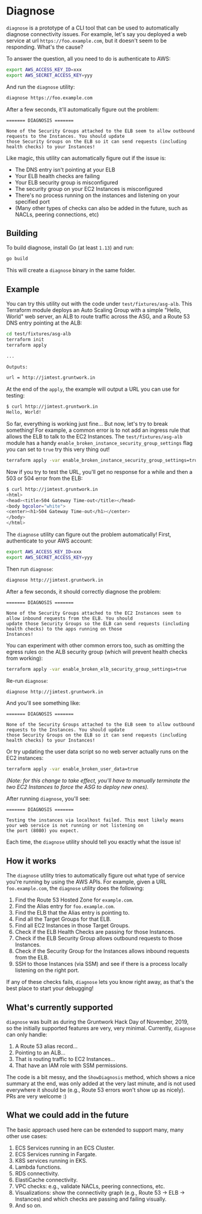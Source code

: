 # Diagnose

`diagnose` is a prototype of a CLI tool that can be used to automatically diagnose connectivity issues. For example, 
let's say you deployed a web service at url `https://foo.example.com`, but it doesn't seem to be responding. What's the 
cause?

To answer the question, all you need to do is authenticate to AWS:

```bash
export AWS_ACCESS_KEY_ID=xxx
export AWS_SECRET_ACCESS_KEY=yyy
```

And run the `diagnose` utility:

```bash
diagnose https://foo.example.com
```

After a few seconds, it'll automatically figure out the problem:

```
======= DIAGNOSIS =======

None of the Security Groups attached to the ELB seem to allow outbound requests to the Instances. You should update 
those Security Groups on the ELB so it can send requests (including health checks) to your Instances! 
```

Like magic, this utility can automatically figure out if the issue is:

- The DNS entry isn't pointing at your ELB
- Your ELB health checks are failing
- Your ELB security group is misconfigured
- The security group on your EC2 Instances is misconfigured
- There's no process running on the instances and listening on your specified port
- (Many other types of checks can also be added in the future, such as NACLs, peering connections, etc)




## Building 

To build diagnose, install Go (at least `1.13`) and run:

```bash
go build
```

This will create a `diagnose` binary in the same folder.




## Example

You can try this utility out with the code under `test/fixtures/asg-alb`. This Terraform module deploys an Auto Scaling
Group with a simple "Hello, World" web server, an ALB to route traffic across the ASG, and a Route 53 DNS entry 
pointing at the ALB:

```bash
cd test/fixtures/asg-alb
terraform init
terraform apply

...

Outputs:

url = http://jimtest.gruntwork.in
``` 

At the end of the `apply`, the example will output a URL you can use for testing:

```bash
$ curl http://jimtest.gruntwork.in
Hello, World!
```

So far, everything is working just fine... But now, let's try to break something! For example, a common error is to not 
add an ingress rule that allows the ELB to talk to the EC2 Instances. The `test/fixtures/asg-alb` module has a handy
`enable_broken_instance_security_group_settings` flag you can set to `true` try this very thing out!

```bash
terraform apply -var enable_broken_instance_security_group_settings=true
```

Now if you try to test the URL, you'll get no response for a while and then a 503 or 504 error from the ELB: 

```bash
$ curl http://jimtest.gruntwork.in
<html>
<head><title>504 Gateway Time-out</title></head>
<body bgcolor="white">
<center><h1>504 Gateway Time-out</h1></center>
</body>
</html>
```

The `diagnose` utility can figure out the problem automatically! First, authenticate to your AWS account:

```bash
export AWS_ACCESS_KEY_ID=xxx
export AWS_SECRET_ACCESS_KEY=yyy
```

Then run `diagnose`:

```bash
diagnose http://jimtest.gruntwork.in
```

After a few seconds, it should correctly diagnose the problem:

```
======= DIAGNOSIS =======

None of the Security Groups attached to the EC2 Instances seem to allow inbound requests from the ELB. You should 
update those Security Groups so the ELB can send requests (including health checks) to the apps running on those 
Instances!
```

You can experiment with other common errors too, such as omitting the egress rules on the ALB security group (which 
will prevent health checks from working):
 
```bash
terraform apply -var enable_broken_elb_security_group_settings=true
``` 
 
Re-run `diagnose`:

```bash
diagnose http://jimtest.gruntwork.in
```

And you'll see something like:

```
======= DIAGNOSIS =======

None of the Security Groups attached to the ELB seem to allow outbound requests to the Instances. You should update 
those Security Groups on the ELB so it can send requests (including health checks) to your Instances!
``` 
 
Or try updating the user data script so no web server actually runs on the EC2 instances:

```bash
terraform apply -var enable_broken_user_data=true
``` 

*(Note: for this change to take effect, you'll have to manually terminate the two EC2 Instances to force the ASG to 
deploy new ones).*

After running `diagnose`, you'll see:

```
======= DIAGNOSIS =======

Testing the instances via localhost failed. This most likely means your web service is not running or not listening on 
the port (8080) you expect.
```

Each time, the `diagnose` utility should tell you exactly what the issue is!




## How it works

The `diagnose` utility tries to automatically figure out what type of service you're running by using the AWS APIs. For
example, given a URL `foo.example.com`, the `diagnose` utility does the following:

1. Find the Route 53 Hosted Zone for `example.com`.
1. Find the Alias entry for `foo.example.com`.
1. Find the ELB that the Alias entry is pointing to.
1. Find all the Target Groups for that ELB.
1. Find all EC2 Instances in those Target Groups.
1. Check if the ELB Health Checks are passing for those Instances.
1. Check if the ELB Security Group allows outbound requests to those Instances.
1. Check if the Security Group for the Instances allows inbound requests from the ELB.
1. SSH to those Instances (via SSM) and see if there is a process locally listening on the right port.

If any of these checks fails, `diagnose` lets you know right away, as that's the best place to start your debugging!




## What's currently supported

`diagnose` was built as during the Gruntwork Hack Day of November, 2019, so the initially supported features are very,
very minimal. Currently, `diagnose` can only handle:

1. A Route 53 alias record...
1. Pointing to an ALB...
1. That is routing traffic to EC2 Instances...
1. That have an IAM role with SSM permissions. 

The code is a bit messy, and the `ShowDiagnosis` method, which shows a nice summary at the end, was only added at the
very last minute, and is not used everywhere it should be (e.g., Route 53 errors won't show up as nicely). PRs are 
very welcome :)




## What we could add in the future

The basic approach used here can be extended to support many, many other use cases:

1. ECS Services running in an ECS Cluster.
1. ECS Services running in Fargate.
1. K8S services running in EKS.
1. Lambda functions.
1. RDS connectivity.
1. ElastiCache connectivity.
1. VPC checks: e.g., validate NACLs, peering connections, etc.
1. Visualizations: show the connectivity graph (e.g., Route 53 -> ELB -> Instances) and which checks are passing and 
   failing visually.
1. And so on.



 